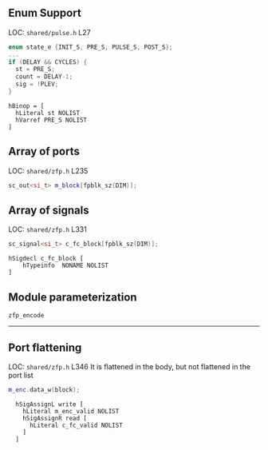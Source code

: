 ## Enum Support
LOC: `shared/pulse.h` L27
```c++
enum state_e {INIT_S, PRE_S, PULSE_S, POST_S};
...
if (DELAY && CYCLES) {
  st = PRE_S;
  count = DELAY-1;
  sig = !PLEV;
} 
```
```
hBinop = [
  hLiteral st NOLIST
  hVarref PRE_S NOLIST
]
```

## Array of ports
LOC: `shared/zfp.h` L235
```c++
sc_out<si_t> m_block[fpblk_sz(DIM)];
```

## Array of signals
LOC: `shared/zfp.h` L331
```c++
sc_signal<si_t> c_fc_block[fpblk_sz(DIM)];
```
```
hSigdecl c_fc_block [
    hTypeinfo  NONAME NOLIST
]
```

## Module parameterization
`zfp_encode`

---

## Port flattening
LOC: `shared/zfp.h` L346
It is flattened in the body, but not flattened in the port list
```c++
m_enc.data_w(block);
```

```
  hSigAssignL write [
    hLiteral m_enc_valid NOLIST
    hSigAssignR read [
      hLiteral c_fc_valid NOLIST
    ]
  ]
```


